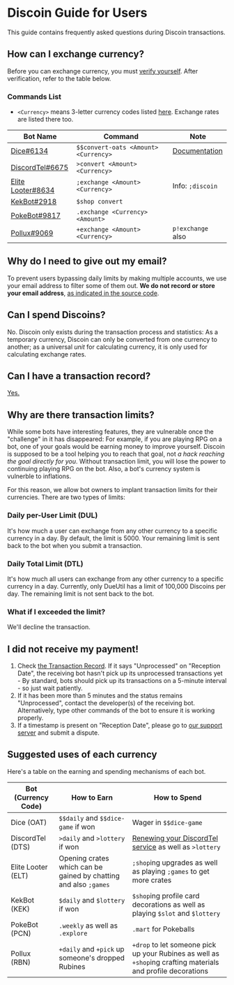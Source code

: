 # Discoin Guide for Users

This guide contains frequently asked questions during Discoin transactions.

## How can I exchange currency?

Before you can exchange currency, you must [verify yourself](http://discoin.sidetrip.xyz/verify). After verification, refer to the table below.

### Commands List

* `<Currency>` means 3-letter currency codes listed [here](http://discoin.sidetrip.xyz/rates). Exchange rates are listed there too.

| Bot Name                                                             | Command                              | Note                                                                        |
|----------------------------------------------------------------------|--------------------------------------|-----------------------------------------------------------------------------|
| [Dice#6134](https://dicediscord.netlify.com/)                        | `$$convert-oats <Amount> <Currency>` | [Documentation](https://dicediscord.netlify.com/discoin) |
| [DiscordTel#6675](http://discordtel.rtfd.io)                         | `>convert <Amount> <Currency>`       |                                                                             |
| [Elite Looter#8634](https://bots.discord.pw/bots/303799630532050946) | `;exchange <Amount> <Currency>`      | Info: `;discoin`                                                            |
| [KekBot#2918](https://discordbots.org/bot/213151748855037953)        | `$shop convert`                      |                                                                             |
| [PokeBot#9817](https://discordbots.org/bot/424911754242555904) | `.exchange <Currency> <Amount>` | |
| [Pollux#9069](http://pollux.fun)                                     | `+exchange <Amount> <Currency>`      | `p!exchange` also                             |

## Why do I need to give out my email?

To prevent users bypassing daily limits by making multiple accounts, we use your email address to filter some of them out. **We do not record or store your email address**, [as indicated in the source code](https://github.com/MacDue/DiscoinRewrite/blob/master/discoin/users.php#L147).

## Can I spend Discoins?

No. Discoin only exists during the transaction process and statistics: As a temporary currency, Discoin can only be converted from one currency to another; as a universal *unit* for calculating currency, it is only used for calculating exchange rates.

## Can I have a transaction record?

[Yes.](http://discoin.sidetrip.xyz/record)

## Why are there transaction limits?

While some bots have interesting features, they are vulnerable once the "challenge" in it has disappeared: For example, if you are playing RPG on a bot, one of your goals would be earning money to improve yourself. Discoin is supposed to be a tool helping you to reach that goal, not *a hack reaching the goal directly for you*. Without transaction limit, you will lose the power to continuing playing RPG on the bot. Also, a bot's currency system is vulnerble to inflations.

For this reason, we allow bot owners to implant transaction limits for their currencies. There are two types of limits:

### Daily per-User Limit (DUL)

It's how much a user can exchange from any other currency to a specific currency in a day. By default, the limit is 5000. Your remaining limit is sent back to the bot when you submit a transaction.

### Daily Total Limit (DTL)

It's how much all users can exchange from any other currency to a specific currency in a day. Currently, only DueUtil has a limit of 100,000 Discoins per day. The remaining limit is not sent back to the bot.

### What if I exceeded the limit?

We'll decline the transaction.

## I did not receive my payment!

1. Check [the Transaction Record](http://discoin.sidetrip.xyz/record). If it says "Unprocessed" on "Reception Date", the receiving bot hasn't pick up its unprocessed transactions yet - By standard, bots should pick up its transactions on a 5-minute interval - so just wait patiently.
2. If it has been more than 5 minutes and the status remains "Unprocessed", contact the developer(s) of the receiving bot. Alternatively, type other commands of the bot to ensure it is working properly.
3. If a timestamp is present on "Reception Date", please go to [our support server](https://discord.gg/NExXSDH) and submit a dispute.

## Suggested uses of each currency

Here's a table on the earning and spending mechanisms of each bot.

| Bot (Currency Code) | How to Earn | How to Spend |
| ------------------- | ----------- | ------------ |
| Dice (OAT) | `$$daily` and `$$dice-game` if won | Wager in `$$dice-game` |
| DiscordTel (DTS) | `>daily` and `>lottery` if won | [Renewing your DiscordTel service](https://discordtel.austinhuang.me/en/latest/Payment/) as well as `>lottery` |
| Elite Looter (ELT) | Opening crates which can be gained by chatting and also `;games` | `;shop`ing upgrades as well as playing `;games` to get more crates |
| KekBot (KEK) | `$daily` and `$lottery` if won | `$shop`ing profile card decorations as well as playing `$slot` and `$lottery` |
| PokeBot (PCN) | `.weekly` as well as `.explore` | `.mart` for Pokeballs |
| Pollux (RBN) | `+daily` and `+pick` up someone's dropped Rubines | `+drop` to let someone pick up your Rubines as well as `+shop`ing crafting materials and profile decorations |
